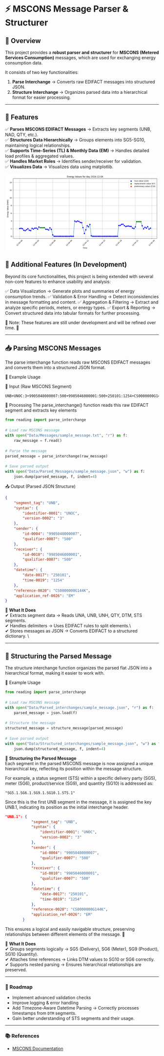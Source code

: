 # ⚡ MSCONS Message Parser & Structurer  

## 📌 Overview  
This project provides a **robust parser and structurer** for **MSCONS (Metered Services Consumption)** messages, which are used for exchanging energy consumption data.  

It consists of two key functionalities:  
1. **Parse Interchange** → Converts raw EDIFACT messages into structured JSON.  
2. **Structure Interchange** → Organizes parsed data into a hierarchical format for easier processing.  

---

## 🚀 Features  
✅ **Parses MSCONS EDIFACT Messages** → Extracts key segments (UNB, NAD, QTY, etc.).  
✅ **Structures Data Hierarchically** → Groups elements into SG5-SG10, maintaining logical relationships.  
✅ **Supports Time-Series (TL) & Monthly Data (EM)** → Handles detailed load profiles & aggregated values.  
✅ **Handles Market Roles** → Identifies sender/receiver for validation.  
✅ **Visualizes Data** → Visualizes data using matplotlib.  

<img src="src/Figures/day_2024-12-04.png" alt="Energy Trend" width="600"/>


## 📌 Additional Features (In Development)
Beyond its core functionalities, this project is being extended with several non-core features to enhance usability and analysis:

✅ Data Visualization → Generate plots and summaries of energy consumption trends.
✅ Validation & Error Handling → Detect inconsistencies in message formatting and content.
✅ Aggregation & Filtering → Extract and analyze specific periods, meters, or energy types.
✅ Export & Reporting → Convert structured data into tabular formats for further processing.

📌 Note: These features are still under development and will be refined over time. 🚀

---

## 📥 Parsing MSCONS Messages

The parse interchange function reads raw MSCONS EDIFACT messages and converts them into a structured JSON format.

🔹 Example Usage

📝 Input (Raw MSCONS Segment)
```plaintext
UNB+UNOC:3+9905048000007:500+9985046000001:500+250101:1254+CS0000000G144K++EM
```

🔄 Processing
The parse_interchange() function reads this raw EDIFACT segment and extracts key elements

```python
from reading import parse_interchange

# Load raw MSCONS message
with open("Data/Messages/sample_message.txt", "r") as f:
    raw_message = f.read()

# Parse the message
parsed_message = parse_interchange(raw_message)

# Save parsed output
with open("Data/Parsed_Messages/sample_message.json", "w") as f:
    json.dump(parsed_message, f, indent=4)
```

📤 Output (Parsed JSON Structure)
```json
{
    "segment_tag": "UNB",
    "syntax": {
        "identifier-0001": "UNOC",
        "version-0002": "3"
    },
    "sender": {
        "id-0004": "9905048000007",
        "qualifier-0007": "500"
    },
    "receiver": {
        "id-0010": "9985046000001",
        "qualifier-0007": "500"
    },
    "datetime": {
        "date-0017": "250101",
        "time-0019": "1254"
    },
    "reference-0020": "CS0000000G144K",
    "application_ref-0026": "EM"
}
```

📌 **What It Does** \
✔ Extracts segment data → Reads UNA, UNB, UNH, QTY, DTM, STS segments. \
✔ Handles delimiters → Uses EDIFACT rules to split elements.\  
✔ Stores messages as JSON → Converts EDIFACT to a structured dictionary. \

--- 

## 📂 Structuring the Parsed Message

The structure interchange function organizes the parsed flat JSON into a hierarchical format, making it easier to work with.

🔹 Example Usage

```python
from reading import parse_interchange

# Load raw MSCONS message
with open("Data/Parsed_interchanges/sample_message.json", "r") as f:
    parsed_message = json.load(f)

# Structure the message
structured_message = structure_message(parsed_message)

# Save parsed output
with open("Data/Structured_interchanges/sample_message.json", "w") as f:
    json.dump(structured_message, f, indent=4)
```

📌 **Structuring the Parsed Message** \
Each segment in the parsed MSCONS message is now assigned a unique hierarchical key, reflecting its position within the message structure.

For example, a status segment (STS) within a specific delivery party (SG5), meter (SG6), product/service (SG9), and quantity (SG10) is addressed as:

```plaintext
"SG5.1.SG6.1.SG9.1.SG10.1.STS.1"
```

Since this is the first UNB segment in the message, it is assigned the key UNB.1, indicating its position as the initial interchange header.

```json
"UNB.1": {
            "segment_tag": "UNB",
            "syntax": {
                "identifier-0001": "UNOC",
                "version-0002": "3"
            },
            "sender": {
                "id-0004": "9905048000007",
                "qualifier-0007": "500"
            },
            "receiver": {
                "id-0010": "9985046000001",
                "qualifier-0007": "500"
            },
            "datetime": {
                "date-0017": "250101",
                "time-0019": "1254"
            },
            "reference-0020": "CS0000000G144K",
            "application_ref-0026": "EM"
        }
```

This ensures a logical and easily navigable structure, preserving relationships between different elements of the message. 🚀

📌 **What It Does** \
✔ Groups segments logically → SG5 (Delivery), SG6 (Meter), SG9 (Product), SG10 (Quantity). \
✔ Attaches time references → Links DTM values to SG10 or SG6 correctly. \
✔ Supports nested parsing → Ensures hierarchical relationships are preserved. 

--- 

### 📝 Roadmap

- Implement advanced validation checks
- Improve logging & error handling
- Add Timezone-Aware Datetime Parsing → Correctly processes timestamps from `DTM` segments.  
- Gain better understanding of STS segments and their usage.

--- 

### 📚 References

- [MSCONS Documentation](https://www.bundesnetzagentur.de/DE/Beschlusskammern/BK06/BK6_83_Zug_Mess/835_mitteilungen_datenformate/Mitteilung_36/Anlagen/MSCONS_AHB_3_1d_20231024.pdf?__blob=publicationFile&v=1)